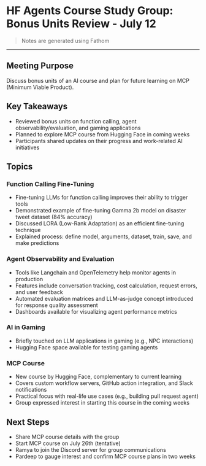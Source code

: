 # HF Agents Course Study Group: Bonus Units Review - July 12

> Notes are generated using Fathom

---
## Meeting Purpose

Discuss bonus units of an AI course and plan for future learning on MCP (Minimum Viable Product).

## Key Takeaways

  - Reviewed bonus units on function calling, agent observability/evaluation, and gaming applications
  - Planned to explore MCP course from Hugging Face in coming weeks
  - Participants shared updates on their progress and work-related AI initiatives

## Topics

### Function Calling Fine-Tuning

  - Fine-tuning LLMs for function calling improves their ability to trigger tools
  - Demonstrated example of fine-tuning Gamma 2b model on disaster tweet dataset (84% accuracy)
  - Discussed LORA (Low-Rank Adaptation) as an efficient fine-tuning technique
  - Explained process: define model, arguments, dataset, train, save, and make predictions

### Agent Observability and Evaluation

  - Tools like Langchain and OpenTelemetry help monitor agents in production
  - Features include conversation tracking, cost calculation, request errors, and user feedback
  - Automated evaluation matrices and LLM-as-judge concept introduced for response quality assessment
  - Dashboards available for visualizing agent performance metrics

### AI in Gaming

  - Briefly touched on LLM applications in gaming (e.g., NPC interactions)
  - Hugging Face space available for testing gaming agents

### MCP Course

  - New course by Hugging Face, complementary to current learning
  - Covers custom workflow servers, GitHub action integration, and Slack notifications
  - Practical focus with real-life use cases (e.g., building pull request agent)
  - Group expressed interest in starting this course in the coming weeks

## Next Steps

  - Share MCP course details with the group
  - Start MCP course on July 26th (tentative)
  - Ramya to join the Discord server for group communications
  - Pardeep to gauge interest and confirm MCP course plans in two weeks
